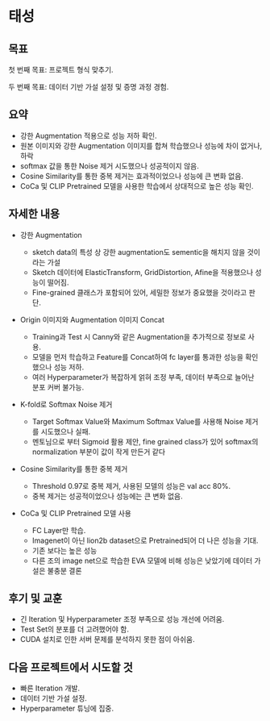 # 태성

  

## 목표

첫 번째 목표: 프로젝트 형식 맞추기.

두 번째 목표: 데이터 기반 가설 설정 및 증명 과정 경험.

  

## 요약

- 강한 Augmentation 적용으로 성능 저하 확인.
- 원본 이미지와 강한 Augmentation 이미지를 합쳐 학습했으나 성능에 차이 없거나, 하락
- softmax 값을 통한 Noise 제거 시도했으나 성공적이지 않음.
- Cosine Similarity를 통한 중복 제거는 효과적이었으나 성능에 큰 변화 없음.
- CoCa 및 CLIP Pretrained 모델을 사용한 학습에서 상대적으로 높은 성능 확인.

  

## 자세한 내용

- 강한 Augmentation
	- sketch data의 특성 상 강한 augmentation도 sementic을 해치지 않을 것이라는 가설
	- Sketch 데이터에 ElasticTransform, GridDistortion, Afine을 적용했으나 성능이 떨어짐.
	- Fine-grained 클래스가 포함되어 있어, 세밀한 정보가 중요했을 것이라고 판단.

- Origin 이미지와 Augmentation 이미지 Concat
	- Training과 Test 시 Canny와 같은 Augmentation을 추가적으로 정보로 사용.
	- 모델을 먼저 학습하고 Feature를 Concat하여 fc layer를 통과한 성능을 확인했으나 성능 저하.
	- 여러 Hyperparameter가 복잡하게 얽혀 조정 부족, 데이터 부족으로 늘어난 분포 커버 불가능.

- K-fold로 Softmax Noise 제거
	- Target Softmax Value와 Maximum Softmax Value를 사용해 Noise 제거를 시도했으나 실패.
	- 멘토님으로 부터 Sigmoid 활용 제안, fine grained class가 있어 softmax의 normalization 부분이 값이 작게 만든거 같다

- Cosine Similarity를 통한 중복 제거
	- Threshold 0.97로 중복 제거, 사용된 모델의 성능은 val acc 80%.
	- 중복 제거는 성공적이었으나 성능에는 큰 변화 없음.

- CoCa 및 CLIP Pretrained 모델 사용
	- FC Layer만 학습.
	- Imagenet이 아닌 lion2b dataset으로 Pretrained되어 더 나은 성능을 기대.
	- 기존 보다는 높은 성능 
	- 다른 조의 image net으로 학습한 EVA 모델에 비해 성능은 낮았기에 데이터 가설은 불충분 결론

## 후기 및 교훈
- 긴 Iteration 및 Hyperparameter 조정 부족으로 성능 개선에 어려움.
- Test Set의 분포를 더 고려했어야 함.
- CUDA 설치로 인한 서버 문제를 분석하지 못한 점이 아쉬움.

## 다음 프로젝트에서 시도할 것
- 빠른 Iteration 개발.
- 데이터 기반 가설 설정.
- Hyperparameter 튜닝에 집중.